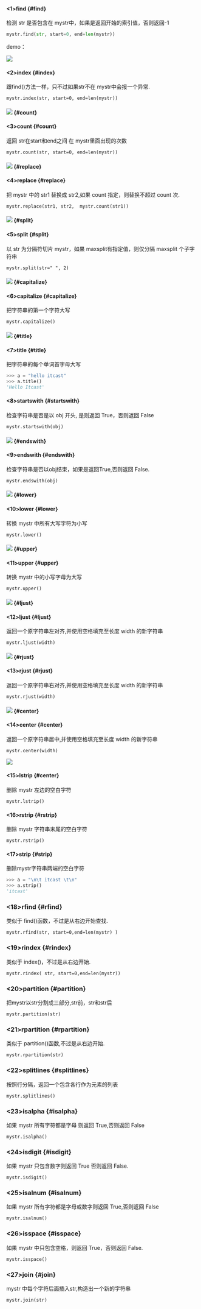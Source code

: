 #### &lt;1&gt;find {#find}

检测 str 是否包含在 mystr中，如果是返回开始的索引值，否则返回-1

```py
mystr.find(str, start=0, end=len(mystr))
```

demo：

![](/assets/2.png)

#### &lt;2&gt;index {#index}

跟find\(\)方法一样，只不过如果str不在 mystr中会报一个异常.

```
mystr.index(str, start=0, end=len(mystr))
```

#### ![](/assets/3.png) {#count}

#### &lt;3&gt;count {#count}

返回 str在start和end之间 在 mystr里面出现的次数

```
mystr.count(str, start=0, end=len(mystr))
```

#### ![](/assets/4.png) {#replace}

#### &lt;4&gt;replace {#replace}

把 mystr 中的 str1 替换成 str2,如果 count 指定，则替换不超过 count 次.

```
mystr.replace(str1, str2,  mystr.count(str1))
```

#### ![](/assets/5.png) {#split}

#### &lt;5&gt;split {#split}

以 str 为分隔符切片 mystr，如果 maxsplit有指定值，则仅分隔 maxsplit 个子字符串

```
mystr.split(str=" ", 2)
```

#### ![](/assets/6.png) {#capitalize}

#### &lt;6&gt;capitalize {#capitalize}

把字符串的第一个字符大写

```
mystr.capitalize()
```

#### ![](/assets/7.png) {#title}

#### &lt;7&gt;title {#title}

把字符串的每个单词首字母大写

```py
>>> a = "hello itcast"
>>> a.title()
'Hello Itcast'
```

#### &lt;8&gt;startswith {#startswith}

检查字符串是否是以 obj 开头, 是则返回 True，否则返回 False

```
mystr.startswith(obj)
```

#### ![](/assets/8.png) {#endswith}

#### &lt;9&gt;endswith {#endswith}

检查字符串是否以obj结束，如果是返回True,否则返回 False.

```
mystr.endswith(obj)
```

#### ![](/assets/9.png) {#lower}

#### &lt;10&gt;lower {#lower}

转换 mystr 中所有大写字符为小写

```
mystr.lower()
```

#### ![](/assets/10.png) {#upper}

#### &lt;11&gt;upper {#upper}

转换 mystr 中的小写字母为大写

```
mystr.upper()
```

#### ![](/assets/11.png) {#ljust}

#### &lt;12&gt;ljust {#ljust}

返回一个原字符串左对齐,并使用空格填充至长度 width 的新字符串

```
mystr.ljust(width)
```

#### ![](/assets/12.png) {#rjust}

#### &lt;13&gt;rjust {#rjust}

返回一个原字符串右对齐,并使用空格填充至长度 width 的新字符串

```
mystr.rjust(width)
```

#### ![](/assets/13.png) {#center}

#### &lt;14&gt;center {#center}

返回一个原字符串居中,并使用空格填充至长度 width 的新字符串

```
mystr.center(width)
```

![](/assets/14.png)

#### &lt;15&gt;lstrip {#center}

删除 mystr 左边的空白字符

```
mystr.lstrip()
```

#### &lt;16&gt;rstrip {#rstrip}

删除 mystr 字符串末尾的空白字符

```
mystr.rstrip()
```

#### &lt;17&gt;strip {#strip}

删除mystr字符串两端的空白字符

```py
>>> a = "\n\t itcast \t\n"
>>> a.strip()
'itcast'
```

### &lt;18&gt;rfind {#rfind}

类似于 find\(\)函数，不过是从右边开始查找.

```
mystr.rfind(str, start=0,end=len(mystr) )
```

### &lt;19&gt;rindex {#rindex}

类似于 index\(\)，不过是从右边开始.

```
mystr.rindex( str, start=0,end=len(mystr))
```

### &lt;20&gt;partition {#partition}

把mystr以str分割成三部分,str前，str和str后

```
mystr.partition(str)
```

### &lt;21&gt;rpartition {#rpartition}

类似于 partition\(\)函数,不过是从右边开始.

```
mystr.rpartition(str)
```

### &lt;22&gt;splitlines {#splitlines}

按照行分隔，返回一个包含各行作为元素的列表

```
mystr.splitlines()
```

### &lt;23&gt;isalpha {#isalpha}

如果 mystr 所有字符都是字母 则返回 True,否则返回 False

```
mystr.isalpha()
```

### &lt;24&gt;isdigit {#isdigit}

如果 mystr 只包含数字则返回 True 否则返回 False.

```
mystr.isdigit()
```

### &lt;25&gt;isalnum {#isalnum}

如果 mystr 所有字符都是字母或数字则返回 True,否则返回 False

```
mystr.isalnum()
```

### &lt;26&gt;isspace {#isspace}

如果 mystr 中只包含空格，则返回 True，否则返回 False.

```
mystr.isspace()
```

### &lt;27&gt;join {#join}

mystr 中每个字符后面插入str,构造出一个新的字符串

```
mystr.join(str)
```



